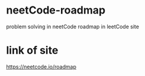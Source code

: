 # neetCode-roadmap
problem solving in neetCode roadmap in leetCode site 

# link of site
https://neetcode.io/roadmap
